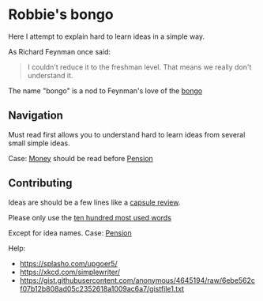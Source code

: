 # Robbie's bongo

Here I attempt to explain hard to learn ideas in a simple way.

As Richard Feynman once said:

> I couldn't reduce it to the freshman level. That means we really don't understand it.

The name "bongo" is a nod to Feynman's love of the [bongo](https://www.youtube.com/watch?v=HKTSaezB4p8)

## Navigation

Must read first allows you to understand hard to learn ideas from several small simple ideas.

Case: [Money](https://github.com/robs898/bongo/blob/master/Money.md) should be read before [Pension](https://github.com/robs898/bongo/blob/master/Pension.md)

## Contributing

Ideas are should be a few lines like a [capsule review](https://en.wikipedia.org/wiki/Capsule_review).

Please only use the [ten hundred most used words](https://splasho.com/upgoer5/phpspellcheck/dictionaries/1000.dicin)

Except for idea names. Case: [Pension](https://github.com/robs898/bongo/blob/master/Pension.md)

Help:

* https://splasho.com/upgoer5/
* https://xkcd.com/simplewriter/
* https://gist.githubusercontent.com/anonymous/4645194/raw/6ebe562cf07b12b808ad05c2352618a1009ac6a7/gistfile1.txt
